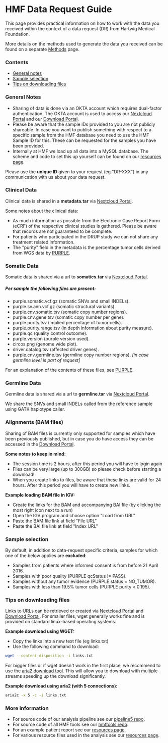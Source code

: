 
HMF Data Request Guide
===== 

This page provides practical information on how to work with the data you received within the context of a data request (DR) from Hartwig Medical Foundation. 

More details on the methods used to generate the data you received can be found on a separate [Methods](./README_METHODS.md) page.

### Contents

* [General notes](#general-notes)
* [Sample selection](#sample-selection)
* [Tips on downloading files ](#tips-on-downloading-files)

### General Notes
 - Sharing of data is done via an OKTA account which requires dual-factor authentication. The OKTA account is used to access our [Nextcloud Portal](https://nc.hartwigmedicalfoundation.nl) and our [Download Portal](https://portal.hartwigmedicalfoundation.nl).
 - Please be aware that the sample IDs provided to you are not publicly shareable. In case you want to publish something with respect to a specific sample from the HMF database you need to use the HMF Sample ID for this. These can be requested for the samples you have been provided. 
 - Internally at HMF we load up all data into a MySQL database. The scheme and code to set this up yourself can be found on our [resources page](http://resources.hartwigmedicalfoundation.nl).
 
Please use the **unique ID** given to your request (eg "DR-XXX") in any communication with us about your data request.

### Clinical Data

Clinical data is shared in a **metadata.tar** via [Nextcloud Portal](https://nc.hartwigmedicalfoundation.nl).

Some notes about the clinical data:
- As much information as possible from the Electronic Case Report Form (eCRF) of the respective clinical studies is gathered. Please be aware that records are not guaranteed to be complete.
- For patients who participated in the DRUP study we can not share any treatment related information.
- The "purity" field in the metadata is the percentage tumor cells derived from WGS data by [PURPLE](https://github.com/hartwigmedical/hmftools/tree/master/purity-ploidy-estimator).

### Somatic Data

Somatic data is shared via a url to **somatics.tar** via [Nextcloud Portal](https://nc.hartwigmedicalfoundation.nl).

##### Per sample the following files are present:
- purple.somatic.vcf.gz (somatic SNVs and small INDELs).
- purple.sv.ann.vcf.gz (somatic structural variants).
- purple.cnv.somatic.tsv (somatic copy number regions).
- purple.cnv.gene.tsv (somatic copy number per gene).
- purple.purity.tsv (implied percentage of tumor cells).
- purple.purity.range.tsv (in depth information about purity measure).
- purple.qc (quality control outcome).
- purple.version (purple version used).
- circos.png (genome wide plot).
- driver.catalog.tsv (affected driver genes).
- purple.cnv.germline.tsv (germline copy number regions). *[in case germline level is part of request]*

For an explanation of the contents of these files, see [PURPLE](https://github.com/hartwigmedical/hmftools/tree/master/purity-ploidy-estimator).

### Germline Data

Germline data is shared via a url to **germline.tar** via [Nextcloud Portal](https://nc.hartwigmedicalfoundation.nl).

We share the SNVs and small INDELs called from the reference sample using GATK haplotype caller.

### Alignments (BAM files)

Sharing of BAM files is currently only supported for samples which have been previously published, but in case you do have access they can be accessed in the [Download Portal](https://portal.hartwigmedicalfoundation.nl).

**Some notes to keep in mind:**
- The session time is 2 hours, after this period you will have to login again
- Files can be very large (up to 300GB) so please check before starting a download!
- When you create links to files, be aware that these links are valid for 24 hours. After this period you will have to create new links.

**Example loading BAM file in IGV:**
- Create the links for the BAM and accompanying BAI file (by clicking the most right icon next to a run)
- Open the IGV program and choose option "Load from URL"
- Paste the BAM file link at field "File URL"
- Paste the BAI file link at field "Index URL"

### Sample selection

By default, in addition to data-request specific criteria, samples for which one of the below applies are **excluded**:

- Samples from patients where informed consent is from before 21 April 2016.
- Samples with poor quality (PURPLE qcStatus != PASS).
- Samples without any tumor evidence (PURPLE status = NO_TUMOR).
- Samples with less than 19.5% tumor cells (PURPLE purity < 0.195).

### Tips on downloading files 

Links to URLs can be retrieved or created via [Nextcloud Portal](https://nc.hartwigmedicalfoundation.nl) and [Download Portal](https://portal.hartwigmedicalfoundation.nl). For smaller files, wget generally works fine and is provided on standard linux-based operating systems.

**Example download using WGET:**

- Copy the links into a new text file (eg links.txt)
- Use the following command to download: 

```sh
wget --content-disposition -i links.txt
```

For bigger files or if wget doesn't work in the first place, we recommend to use the [aria2 download tool](https://aria2.github.io/). This will allow you to download with multiple streams speeding up the download significantly.

**Example download using aria2 (with 5 connections):**
```sh
aria2c -x 5 -c -i links.txt
```

### More information
- For source code of our analysis pipeline see our [pipeline5 repo](https://github.com/hartwigmedical/pipeline5).
- For source code of all HMF tools see our [hmftools repo](https://github.com/hartwigmedical/hmftools).
- For an example patient report see our [resources page](https://resources.hartwigmedicalfoundation.nl/).
- For various resource files used in the analysis see our [resources page](https://resources.hartwigmedicalfoundation.nl/).
